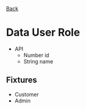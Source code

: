 [Back](../)

# Data User Role

- API
  - Number id
  - String name

## Fixtures

- Customer
- Admin

